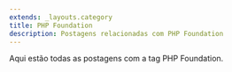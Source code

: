 ```yaml
---
extends: _layouts.category
title: PHP Foundation
description: Postagens relacionadas com PHP Foundation
---
```


Aqui estão todas as postagens com a tag PHP Foundation.
